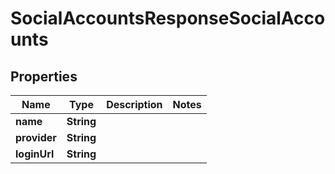 

# SocialAccountsResponseSocialAccounts


## Properties

Name | Type | Description | Notes
------------ | ------------- | ------------- | -------------
**name** | **String** |  | 
**provider** | **String** |  | 
**loginUrl** | **String** |  | 



